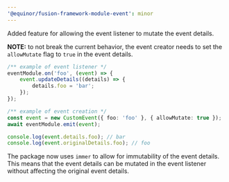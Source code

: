 ```yaml
---
'@equinor/fusion-framework-module-event': minor
---
```


Added feature for allowing the event listener to mutate the event details.

**NOTE:** to not break the current behavior, the event creator needs to set the `allowMutate` flag to `true` in the event details.

```ts
/** example of event listener */
eventModule.on('foo', (event) => {
    event.updateDetails((details) => {
        details.foo = 'bar';
    });
});

/** example of event creation */
const event = new CustomEvent({ foo: 'foo' }, { allowMutate: true });
await eventModule.emit(event);

console.log(event.details.foo); // bar
console.log(event.originalDetails.foo); // foo
```

The package now uses `immer` to allow for immutability of the event details. This means that the event details can be mutated in the event listener without affecting the original event details.
